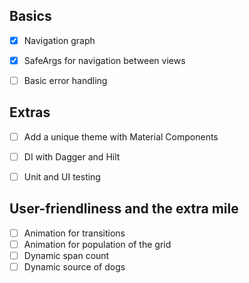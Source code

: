 ## Basics
- [x] Navigation graph
- [x] SafeArgs for navigation between views
- [ ] Basic error handling


## Extras
- [ ] Add a unique theme with Material Components
- [ ] DI with Dagger and Hilt
- [ ] Unit and UI testing


## User-friendliness and the extra mile
- [ ] Animation for transitions
- [ ] Animation for population of the grid
- [ ] Dynamic span count
- [ ] Dynamic source of dogs
